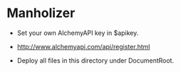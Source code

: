 # Manholizer

* Set your own AlchemyAPI key in $apikey.
 - http://www.alchemyapi.com/api/register.html
* Deploy all files in this directory under DocumentRoot.





